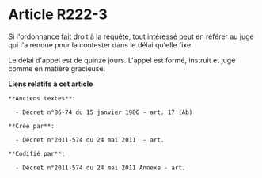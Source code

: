 # Article R222-3

Si l'ordonnance fait droit à la requête, tout intéressé peut en référer au juge qui l'a rendue pour la contester dans le
délai qu'elle fixe.

Le délai d'appel est de quinze jours. L'appel est formé, instruit et jugé comme en matière gracieuse.

**Liens relatifs à cet article**

	**Anciens textes**:

	  - Décret n°86-74 du 15 janvier 1986 - art. 17 (Ab)

	**Créé par**:

	  - Décret n°2011-574 du 24 mai 2011  - art.

	**Codifié par**:

	  - Décret n°2011-574 du 24 mai 2011 Annexe - art.

